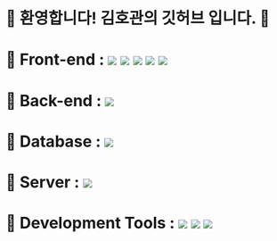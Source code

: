 # 🔶 환영합니다! 김호관의 깃허브 입니다. 🔶

# 🔹 Front-end : <img src="https://img.shields.io/badge/html5-E34F26?style=for-the-badge&logo=html5&logoColor=white"> <img src="https://img.shields.io/badge/css-1572B6?style=for-the-badge&logo=css3&logoColor=white"> <img src="https://img.shields.io/badge/javascript-F7DF1E?style=for-the-badge&logo=javascript&logoColor=black"> <img src="https://img.shields.io/badge/jquery-0769AD?style=for-the-badge&logo=jquery&logoColor=white"> <img src="https://img.shields.io/badge/Ajax-2c83b9?style=for-the-badge&logo=Ajax&logoColor=white"> 
# 🔹 Back-end : <img src="https://img.shields.io/badge/Java-007396?style=for-the-badge&logo=OpenJDK&logoColor=white">
# 🔹 Database : <img src="https://img.shields.io/badge/oracle-F80000?style=for-the-badge&logo=oracle&logoColor=white">
# 🔹 Server : <img src="https://img.shields.io/badge/apache tomcat-F8DC75?style=for-the-badge&logo=apachetomcat&logoColor=black">
# 🔹 Development Tools : <img src="https://img.shields.io/badge/visual studio code-007ACC?style=for-the-badge&logo=visualstudiocode&logoColor=white"> <img src="https://img.shields.io/badge/Eclipse IDE-525C86?style=for-the-badge&logo=eclipseide&logoColor=white"> <img src="https://img.shields.io/badge/spring-6DB33F?style=for-the-badge&logo=spring&logoColor=white"> 
